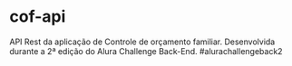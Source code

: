 # cof-api
API Rest da aplicação de Controle de orçamento familiar. Desenvolvida durante a 2ª edição do Alura Challenge Back-End. #alurachallengeback2
